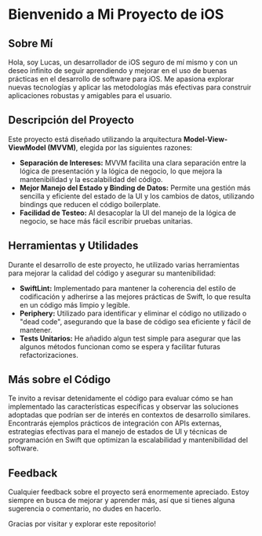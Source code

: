 # Bienvenido a Mi Proyecto de iOS

## Sobre Mí

Hola, soy Lucas, un desarrollador de iOS seguro de mí mismo y con un deseo infinito de seguir aprendiendo y mejorar en el uso de buenas prácticas en el desarrollo de software para iOS. Me apasiona explorar nuevas tecnologías y aplicar las metodologías más efectivas para construir aplicaciones robustas y amigables para el usuario.

## Descripción del Proyecto

Este proyecto está diseñado utilizando la arquitectura **Model-View-ViewModel (MVVM)**, elegida por las siguientes razones:

- **Separación de Intereses:** MVVM facilita una clara separación entre la lógica de presentación y la lógica de negocio, lo que mejora la mantenibilidad y la escalabilidad del código.
- **Mejor Manejo del Estado y Binding de Datos:** Permite una gestión más sencilla y eficiente del estado de la UI y los cambios de datos, utilizando bindings que reducen el código boilerplate.
- **Facilidad de Testeo:** Al desacoplar la UI del manejo de la lógica de negocio, se hace más fácil escribir pruebas unitarias.

## Herramientas y Utilidades

Durante el desarrollo de este proyecto, he utilizado varias herramientas para mejorar la calidad del código y asegurar su mantenibilidad:

- **SwiftLint:** Implementado para mantener la coherencia del estilo de codificación y adherirse a las mejores prácticas de Swift, lo que resulta en un código más limpio y legible.
- **Periphery:** Utilizado para identificar y eliminar el código no utilizado o "dead code", asegurando que la base de código sea eficiente y fácil de mantener.
- **Tests Unitarios:** He añadido algun test simple para asegurar que las algunos métodos funcionan como se espera y facilitar futuras refactorizaciones.

## Más sobre el Código

Te invito a revisar detenidamente el código para evaluar cómo se han implementado las características específicas y observar las soluciones adoptadas que podrían ser de interés en contextos de desarrollo similares. Encontrarás ejemplos prácticos de integración con APIs externas, estrategias efectivas para el manejo de estados de UI y técnicas de programación en Swift que optimizan la escalabilidad y mantenibilidad del software.


## Feedback

Cualquier feedback sobre el proyecto será enormemente apreciado. Estoy siempre en busca de mejorar y aprender más, así que si tienes alguna sugerencia o comentario, no dudes en hacerlo.

Gracias por visitar y explorar este repositorio!

